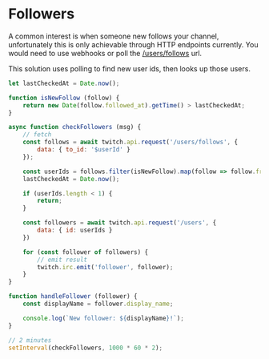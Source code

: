 # Followers

A common interest is when someone new follows your channel, unfortunately this is only achievable through HTTP endpoints currently. You would need to use webhooks or poll the [/users/follows](https://dev.twitch.tv/docs/api/reference/#get-users-follows) url.

This solution uses polling to find new user ids, then looks up those users.

```javascript
let lastCheckedAt = Date.now();

function isNewFollow (follow) {
    return new Date(follow.followed_at).getTime() > lastCheckedAt;
}

async function checkFollowers (msg) {
    // fetch
    const follows = await twitch.api.request('/users/follows', {
        data: { to_id: '$userId' }
    });

    const userIds = follows.filter(isNewFollow).map(follow => follow.from_id);
    lastCheckedAt = Date.now();

    if (userIds.length < 1) {
        return;
    }

    const followers = await twitch.api.request('/users', {
        data: { id: userIds }
    })

    for (const follower of followers) {
        // emit result
        twitch.irc.emit('follower', follower);
    }
}

function handleFollower (follower) {
    const displayName = follower.display_name;

    console.log(`New follower: ${displayName}!`);
}

// 2 minutes
setInterval(checkFollowers, 1000 * 60 * 2);
